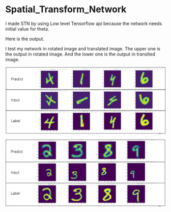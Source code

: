# Spatial_Transform_Network

I made STN by using Low level Tensorflow api because the network needs initial value for theta.

Here is the output.

I test my network in rotated image and translated image.
The upper one is the output in rotated image. And the lower one is the output in translted image.

![Rotated Image test](/image/1.PNG)


![Translated Image test](/image/2.PNG)

